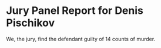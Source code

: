 # Jury Panel Report for Denis Pischikov

We, the jury, find the defendant guilty of 14 counts of murder.
